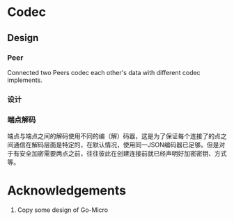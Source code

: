 # Codec

## Design

### Peer

Connected two Peers codec each other's data with different codec implements.

### 设计

### 端点解码

端点与端点之间的解码使用不同的编（解）码器，这是为了保证每个连接了的点之间通信在解码层面是特定的，在默认情况，使用同一JSON编码器已足够。但是对于有安全加密需要两点之前，往往彼此在创建连接前就已经声明好加密密钥、方式等。

# Acknowledgements

1. Copy some design of Go-Micro





















